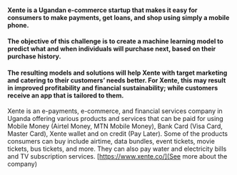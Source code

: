 #### Xente is a Ugandan e-commerce startup that makes it easy for consumers to make payments, get loans, and shop using simply a mobile phone.

#### The objective of this challenge is to create a machine learning model to predict what and when individuals will purchase next, based on their purchase history.

#### The resulting models and solutions will help Xente with target marketing and catering to their customers’ needs better. For Xente, this may result in improved profitability and financial sustainability; while customers receive an app that is tailored to them.

Xente is an e-payments, e-commerce, and financial services company in Uganda offering various products and services that can be paid for using Mobile Money (Airtel Money, MTN Mobile Money), Bank Card (Visa Card, Master Card), Xente wallet and on credit (Pay Later). Some of the products consumers can buy include airtime, data bundles, event tickets, movie tickets, bus tickets, and more. They can also pay water and electricity bills and TV subscription services. [https://www.xente.co/](See more about the company)
